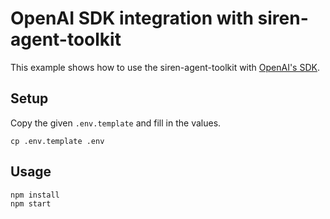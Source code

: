 # OpenAI SDK integration with siren-agent-toolkit

This example shows how to use the siren-agent-toolkit with [OpenAI's SDK](https://github.com/openai/openai-node).

## Setup

Copy the given `.env.template` and fill in the values.

```
cp .env.template .env
```

## Usage

```
npm install
npm start
```
